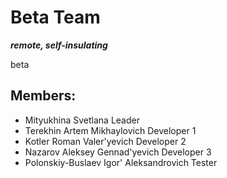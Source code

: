 # Beta Team
***remote, self-insulating***

beta

## Members:
* Mityukhina Svetlana                      Leader
* Terekhin Artem Mikhaylovich              Developer 1
* Kotler Roman Valer'yevich                Developer 2
* Nazarov Aleksey Gennad'yevich            Developer 3
* Polonskiy-Buslaev Igor' Aleksandrovich   Tester